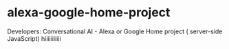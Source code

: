 # alexa-google-home-project
Developers: Conversational AI - Alexa or Google Home project ( server-side JavaScript)
hiiiiiiiiiii
